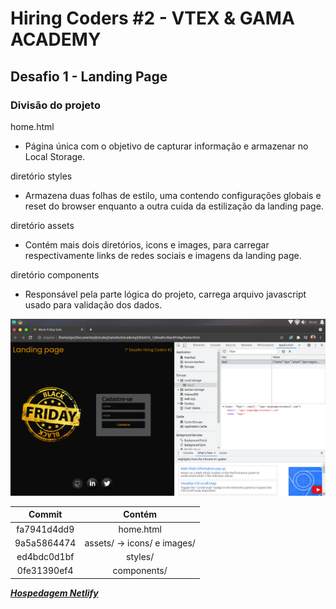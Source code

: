 # Hiring Coders #2 - VTEX & GAMA ACADEMY
## Desafio 1 - Landing Page
### Divisão do projeto

home.html

- Página única com o objetivo de capturar informação e armazenar no Local Storage.

diretório styles

- Armazena duas folhas de estilo, uma contendo configurações globais e reset do browser enquanto a outra cuida da estilização da landing page.

diretório assets

- Contém mais dois diretórios, icons e images, para carregar respectivamente links de redes sociais e imagens da landing page.

diretório components

- Responsável pela parte lógica do projeto, carrega arquivo javascript usado para validação dos dados.

![Print do Projeto](./assets/print-projeto.png)

Commit | Contém
:-----------:|:----------------------------:
 fa7941d4dd9 | home.html
 9a5a5864474 | assets/ -> icons/ e images/
 ed4bdc0d1bf | styles/
 0fe31390ef4 | components/


_**[Hospedagem Netlify](https://60f42b922a071f7e0fd39045--tender-knuth-67dacd.netlify.app/)**_

